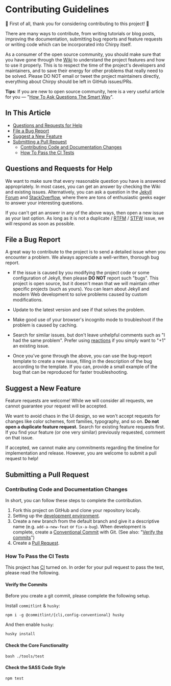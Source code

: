 # Contributing Guidelines

:tada: First of all, thank you for considering contributing to this project! :tada:

There are many ways to contribute, from writing tutorials or blog posts, improving the documentation, submitting bug reports and feature requests or writing code which can be incorporated into Chirpy itself.

As a consumer of the open source community, you should make sure that you have gone through the [Wiki][wiki] to understand the project features and how to use it properly. This is to respect the time of the project's developers and maintainers, and to save their energy for other problems that really need to be solved. Please DO NOT email or tweet the project maintainers directly, everything about Chirpy should be left in GitHub issues/PRs.

**Tips**: If you are new to open source community, here is a very useful article for you — "[How To Ask Questions The Smart Way][ext-reading]".

## In This Article

- [Questions and Requests for Help](#questions-and-requests-for-help)
- [File a Bug Report](#file-a-bug-report)
- [Suggest a New Feature](#suggest-a-new-feature)
- [Submitting a Pull Request](#submitting-a-pull-request)
  - [Contributing Code and Documentation Changes](#contributing-code-and-documentation-changes)
  - [How To Pass the CI Tests](#how-to-pass-the-ci-tests)

## Questions and Requests for Help

We want to make sure that every reasonable question you have is answered appropriately. In most cases, you can get an answer by checking the Wiki and existing issues. Alternatively, you can ask a question in the [Jekyll Forum][forum] and [StackOverflow][stack_overflow], where there are tons of enthusiastic geeks eager to answer your interesting questions.

If you can't get an answer in any of the above ways, then open a new issue as your last option. As long as it is not a duplicate / [RTFM][rtfm] / [STFW][stfw] issue, we will respond as soon as possible.

## File a Bug Report

A great way to contribute to the project is to send a detailed issue when you encounter a problem. We always appreciate a well-written, thorough bug report.

- If the issue is caused by you modifying the project code or some configuration of Jekyll, then please **DO NOT** report such "bugs".
This project is open source, but it doesn't mean that we will maintain other specific projects (such as yours).
You can learn about Jekyll and modern Web development to solve problems caused by custom modifications.

- Update to the latest version and see if that solves the problem.

- Make good use of your browser's incognito mode to troubleshoot if the problem is caused by caching.

- Search for similar issues, but don't leave unhelpful comments such as "I had the same problem". Prefer using [reactions][gh-reactions] if you simply want to "+1" an existing issue.

- Once you've gone through the above, you can use the bug-report template to create a new issue, filling in the description of the bug according to the template. If you can, provide a small example of the bug that can be reproduced for faster troubleshooting.

## Suggest a New Feature

Feature requests are welcome! While we will consider all requests, we cannot guarantee your request will be accepted.

We want to avoid chaos in the UI design, so we won't accept requests for changes like color schemes, font families, typography, and so on. **Do not open a duplicate feature request.** Search for existing feature requests first. If you find your feature (or one very similar) previously requested, comment on that issue.

If accepted, we cannot make any commitments regarding the timeline for implementation and release. However, you are welcome to submit a pull request to help!

## Submitting a Pull Request

### Contributing Code and Documentation Changes

In short, you can follow these steps to complete the contribution.

1. Fork this project on GitHub and clone your repository locally.
2. Setting up the [development environment][dev-env].
3. Create a new branch from the default branch and give it a descriptive name (e.g. `add-a-new-feat` or `fix-a-bug`). When development is complete, create a [Conventional Commit][cc] with Git. (See also: "[Verify the commits](#verify-the-commits)")
4. Create a [Pull Request][gh-pr].

### How To Pass the CI Tests

This project has [CI][ci] turned on. In order for your pull request to pass the test,
please read the following.

#### Verify the Commits

Before you create a git commit, please complete the following setup.

Install `commitlint` & `husky`:

```console
npm i -g @commitlint/{cli,config-conventional} husky
```

And then enable `husky`:

```console
husky install
```

#### Check the Core Functionality
  
```console
bash ./tools/test
```

#### Check the SASS Code Style

```console
npm test
```

[wiki]: https://github.com/cotes2020/jekyll-theme-chirpy/wiki
[ext-reading]: http://www.catb.org/~esr/faqs/smart-questions.html
[forum]: https://talk.jekyllrb.com/
[stack_overflow]: https://stackoverflow.com/questions/tagged/jekyll
[rtfm]: https://en.wiktionary.org/wiki/RTFM
[stfw]: https://en.wiktionary.org/wiki/STFW
[gh-reactions]: https://github.blog/2016-03-10-add-reactions-to-pull-requests-issues-and-comments/
[dev-env]: https://github.com/cotes2020/jekyll-theme-chirpy/wiki/Development
[cc]: https://www.conventionalcommits.org/
[gh-pr]: https://docs.github.com/en/pull-requests/collaborating-with-pull-requests/proposing-changes-to-your-work-with-pull-requests/about-pull-requests
[ci]: https://en.wikipedia.org/wiki/Continuous_integration

